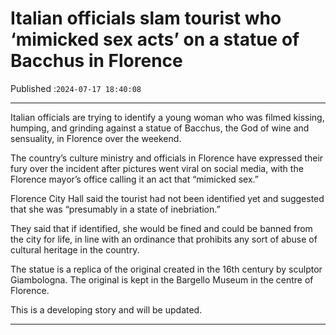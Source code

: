 # Italian officials slam tourist who ‘mimicked sex acts’ on a statue of Bacchus in Florence

Published :`2024-07-17 18:40:08`

---

Italian officials are trying to identify a young woman who was filmed kissing, humping, and grinding against a statue of Bacchus, the God of wine and sensuality, in Florence over the weekend.

The country’s culture ministry and officials in Florence have expressed their fury over the incident after pictures went viral on social media, with the Florence mayor’s office calling it an act that “mimicked sex.”

Florence City Hall said the tourist had not been identified yet and suggested that she was “presumably in a state of inebriation.”

They said that if identified, she would be fined and could be banned from the city for life, in line with an ordinance that prohibits any sort of abuse of cultural heritage in the country.

The statue is a replica of the original created in the 16th century by sculptor Giambologna. The original is kept in the Bargello Museum in the centre of Florence.

This is a developing story and will be updated.

---

